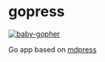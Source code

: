 gopress
=======

[![baby-gopher](https://raw2.github.com/drnic/babygopher-site/gh-pages/images/babygopher-badge.png)](http://www.babygopher.org)

Go app based on [mdpress](https://github.com/egonSchiele/mdpress)
